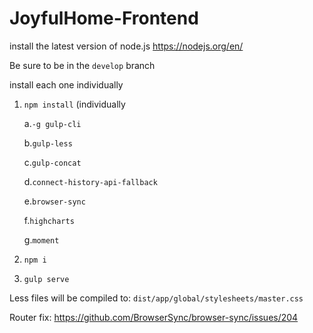 # JoyfulHome-Frontend

install the latest version of node.js https://nodejs.org/en/

Be sure to be in the `develop` branch

install each one individually

1. `npm install` (individually

      a.`-g gulp-cli`

      b.`gulp-less`

      c.`gulp-concat`

      d.`connect-history-api-fallback`

      e.`browser-sync`

      f.`highcharts`

      g.`moment`

2. `npm i`

3. `gulp serve`

Less files will be compiled to: `dist/app/global/stylesheets/master.css`

Router fix:
https://github.com/BrowserSync/browser-sync/issues/204
